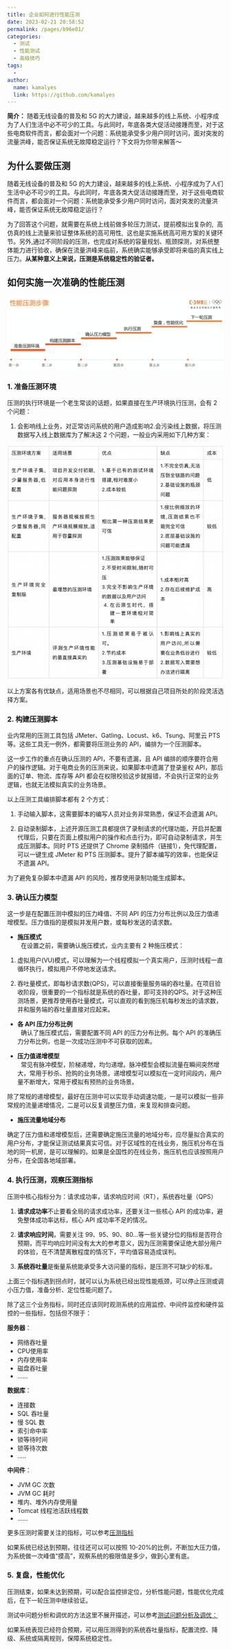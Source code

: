 ```yaml
---
title: 企业如何进行性能压测
date: 2023-02-21 20:58:52
permalink: /pages/b96e01/
categories:
  - 测试
  - 性能测试
  - 高级技巧
tags:
  - 
author: 
  name: kamalyes
  link: https://github.com/kamalyes
---
```

**简介：** 随着无线设备的普及和 5G 的大力建设，越来越多的线上系统、小程序成为了人们生活中必不可少的工具。与此同时，年底各类大促活动接踵而至，对于这些电商软件而言，都会面对一个问题：系统能承受多少用户同时访问，面对突发的流量洪峰，能否保证系统无故障稳定运行？下文将为你带来解答～

​为什么要做压测
--------

随着无线设备的普及和 5G 的大力建设，越来越多的线上系统、小程序成为了人们生活中必不可少的工具。与此同时，年底各类大促活动接踵而至，对于这些电商软件而言，都会面对一个问题：系统能承受多少用户同时访问，面对突发的流量洪峰，能否保证系统无故障稳定运行？

  
为了回答这个问题，就需要在系统上线前做多轮压力测试，提前模拟出复杂的,  高仿真的线上流量来验证整体系统的高可用性,  这也是实施系统高可用方案的关键环节。另外,通过不同阶段的压测，也完成对系统的容量规划、瓶颈探测，对系统整体能力进行验收，确保在流量洪峰来临前，系统确实能够承受即将来临的真实线上压力。**从某种意义上来说，压测是系统稳定性的验证者。**

如何实施一次准确的性能压测
-------------

![1.png](../../../assets/images/testing/4cf3c7ad85d5431590a048cb54fa8d76.png "1.png")


### 1. 准备压测环境

压测的执行环境是一个老生常谈的话题，如果直接在生产环境执行压测，会有 2 个问题：

1. 会影响线上业务，对正常访问系统的用户造成影响2.会污染线上数据，将压测数据写入线上数据库为了解决这 2 个问题，一般业内采用如下几种方案：
  
![1.png](../../../assets/images/testing/7f9646c8ce084082bb92b707ebaf2577.png "2.png")

以上方案各有优缺点，适用场景也不尽相同，可以根据自己项目所处的阶段灵活选择方案。

### 2. 构建压测脚本

业内常用的压测工具包括 JMeter、Gatling、Locust、k6、Tsung、阿里云 PTS 等。这些工具无一例外，都需要将压测业务的 API，编排为一个压测脚本。

这一步工作的重点在确认压测的 API，不要有遗漏，且 API 编排的顺序要符合用户的操作逻辑。对于电商业务的压测来说，如果脚本中遗漏了登录鉴权 API，那后面的订单、物流、库存等 API 都会在权限校验这步就报错，不会执行正常的业务逻辑，也就无法模拟真实的业务场景。  
  
以上压测工具编排脚本都有 2 个方式：


1.  手动输入脚本，这需要脚本的编写人员对业务非常熟悉，保证不会遗漏 API。

1.  自动录制脚本，上述开源压测工具都提供了录制请求的代理功能，开启并配置代理后，只要在页面上模拟用户的操作和点击行为，即可自动录制请求，并生成压测脚本。同时 PTS 还提供了 Chrome 录制插件（链接1），免代理配置，可以一键生成 JMeter 和 PTS 压测脚本。提升了脚本编写的效率，也能保证不遗漏 API。

为了避免复杂脚本中遗漏 API 的风险，推荐使用录制功能生成脚本。

### 3. 确认压力模型

这一步是在配置压测中模拟的压力峰值、不同 API 的压力分布比例以及压力值递增模型。压力值指的是模拟并发用户数，或每秒发送的请求数。

*   **施压模式**  
     
在设置之前，需要确认施压模式，业内主要有 2 种施压模式：

1. 虚拟用户(VU)模式，可以理解为一个线程模拟一个真实用户，压测时线程一直循环执行，模拟用户不停地发送请求。

2. 吞吐量模式，即每秒请求数(QPS)，可以直接衡量服务端的吞吐量。在项目验收阶段，很重要的一个指标就是系统的吞吐量，即可支持的QPS。对于这种压测场景，更推荐使用吞吐量模式，可以直观的看到施压机每秒发出的请求数，并和服务端的吞吐量直接对应起来。

*   **各 API 压力分布比例**  
     
确认了施压模式后，需要配置不同 API 的压力分布比例。每个 API 的准确压力分布比例，也是一次成功压测中不可获取的因素。

*   **压力值递增模型**  
     
常见有脉冲模型，阶梯递增，均匀递增。脉冲模型会模拟流量在瞬间突然增大，常用于秒杀、抢购的业务场景。递增模型可以模拟在一定时间段内，用户量不断增大，常用于模拟有预热的业务场景。

除了常规的递增模型，最好在压测中可以实现手动调速功能，一是可以模拟一些非常规的流量递增情况，二是可以反复调整压力值，来复现和排查问题。

*   **施压流量地域分布**  

确定了压力值和递增模型后，还需要确定施压流量的地域分布，应尽量拟合真实的用户分布，才能保证测试结果真实可信。对于区域性的在线业务，施压机分布在当地的同一机房，是可以理解的。如果是全国性的在线业务，施压机也应该按照用户分布，在全国各地域部署。

### 4. 执行压测，观察压测指标

压测中核心指标分为：请求成功率，请求响应时间（RT），系统吞吐量（QPS）

1. **请求成功率**不止要看全局的请求成功率，还要关注一些核心 API 的成功率，避免整体成功率达标，核心 API 成功率不足的情况。

2. **请求响应时间**，需要关注 99、95、90、80...等一些关键分位的指标是否符合预期，而平均响应时间没有太大的参考意义，因为压测需要保证绝大部分用户的体验，在不清楚离散程度的情况下，平均值容易造成误判。

3. **系统吞吐量**是衡量系统能承受多大访问量的指标，是压测不可缺少的标准。

上面三个指标遇到拐点时，就可以认为系统已经出现性能瓶颈，可以停止压测或调小压力值，准备分析、定位性能问题了。

除了这三个业务指标，同时还应该同时观测系统的应用监控、中间件监控和硬件监控的一些指标，包括但不限于：

**服务器**：
*   网络吞吐量
*   CPU使用率
*   内存使用率
*   磁盘吞吐量
*   ......

**数据库**：
*   连接数
*   SQL 吞吐量
*   慢 SQL 数
*   索引命中率
*   锁等待时间
*   锁等待次数
*   ..... 

**中间件**：
*   JVM GC 次数
*   JVM GC 耗时
*   堆内、堆外内存使用量
*   Tomcat 线程池活跃线程数
*   ...... 

更多压测时需要关注的指标，可以参考[压测指标](https://help.aliyun.com/document_detail/29338.html)

如果系统已经达到预期，往往还可以可以按照 10-20%的比例，不断加大压力值，为系统做一次峰值“摸高”，观察系统的极限值是多少，做到心里有底。

### 5. 复盘，性能优化
  

压测结束，如果未达到预期，可以配合监控排定位，分析性能问题，性能优化完成后，在下一轮压测中继续验证。


测试中问题分析和调优的方法这里不展开描述，可以参考[测试问题分析及调优：](https://help.aliyun.com/document_detail/29342.html)

如果系统表现已经符合预期，可以用压测得到的系统吞吐量指标，配置流控、降级、系统或隔离规则，保障系统稳定性。

